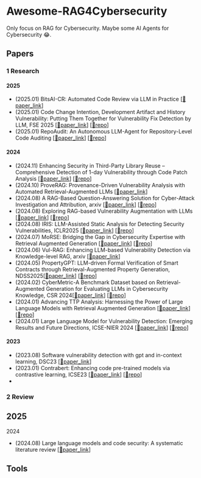 # Awesome-RAG4Cybersecurity
Only focus on RAG for Cybersecurity. Maybe some AI Agents for Cybersecurity 😂.
## Papers

### 1 Research
  #### **2025**
 - (2025.01) BitsAI-CR: Automated Code Review via LLM in Practice \[[📑paper_link](https://arxiv.org/abs/2501.15134)\]  
 - (2025.01) Code Change Intention, Development Artifact and History Vulnerability: Putting Them Together for Vulnerability Fix Detection by LLM, FSE 2025 \[[📑paper_link](https://arxiv.org/abs/2501.14983)\]  \[[🔗repo](https://zenodo.org/records/13776994)\]
 - (2025.01) RepoAudit: An Autonomous LLM-Agent for Repository-Level Code Auditing \[[📑paper_link](https://arxiv.org/abs/2501.18160)\]  \[[🔗repo](https://github.com/PurCL/RepoAudit)\]
  #### **2024**
 - (2024.11) Enhancing Security in Third-Party Library Reuse – Comprehensive Detection of 1-day Vulnerability through Code Patch Analysis \[[📑paper_link](https://arxiv.org/pdf/2411.19648)\]  \[[🔗repo](https://anonymous.4open.science/r/Vulture-17BC)\]
 - (2024.10) ProveRAG: Provenance-Driven Vulnerability Analysis with Automated Retrieval-Augmented LLMs \[[📑paper_link](https://arxiv.org/abs/2410.17406)\] 
 - (2024.08) A RAG-Based Question-Answering Solution for Cyber-Attack Investigation and Attribution, arxiv \[[📑paper_link](https://arxiv.org/abs/2408.06272)\]  \[[🔗repo](https://github.com/sampathrajapaksha/RAG-based-QA)\]
 - (2024.08) Exploring RAG-based Vulnerability Augmentation with LLMs \[[📑paper_link](https://arxiv.org/abs/2408.04125)\]  \[[🔗repo](https://github.com/VulScribeR/VulScribeR)\]
 - (2024.08) IRIS: LLM-Assisted Static Analysis for Detecting Security Vulnerabilities, ICLR2025 \[[📑paper_link](https://arxiv.org/pdf/2405.17238)\]  \[[🔗repo](https://github.com/iris-sast/iris)\]
 - (2024.07) MoRSE: Bridging the Gap in Cybersecurity Expertise with Retrieval Augmented Generation \[[📑paper_link](https://arxiv.org/abs/2407.15748)\]  \[[🔗repo](https://github.com/Mixture-of-RAGs-Security-Experts/MoRSE)\]
 - (2024.06) Vul-RAG: Enhancing LLM-based Vulnerability Detection via Knowledge-level RAG, arxiv \[[📑paper_link](https://arxiv.org/abs/2406.11147)\] 
 - (2024.05) PropertyGPT: LLM-driven Formal Verification of Smart Contracts through Retrieval-Augmented Property Generation, NDSS2025\[[📑paper_link](https://arxiv.org/abs/2405.02580)\]  \[[🔗repo](https://github.com/Pr0pertyGPT/PropertyGPT)\]
 - (2024.02) CyberMetric-A Benchmark Dataset based on Retrieval-Augmented Generation for Evaluating LLMs in Cybersecurity Knowledge, CSR 2024\[[📑paper_link](https://arxiv.org/abs/2402.07688)\]  \[[🔗repo](https://github.com/cybermetric/CyberMetric)\]
 - (2024.01) Advancing TTP Analysis: Harnessing the Power of Large Language Models with Retrieval Augmented Generation \[[📑paper_link](https://arxiv.org/abs/2401.00280)\]  \[[🔗repo](https://github.com/RezzFayyazi/TTP-LLM)\]
 - (2024.01) Large Language Model for Vulnerability Detection: Emerging Results and Future Directions, ICSE-NIER 2024 \[[📑paper_link](https://arxiv.org/abs/2401.15468)\]  \[[🔗repo](https://github.com/soarsmu/ChatGPT-VulDetection)\]
  #### **2023**
 - (2023.08) Software vulnerability detection with gpt and in-context learning, DSC23 \[[📑paper_link](https://ieeexplore.ieee.org/abstract/document/10381286)\]  
 - (2023.01) Contrabert: Enhancing code pre-trained models via contrastive learning, ICSE23 \[[📑paper_link](https://arxiv.org/abs/2301.09072)\]  \[[🔗repo](https://github.com/shangqing-liu/ContraBERT)\]
 - 
 



### 2 Review

2025
- 

2024
- (2024.08) Large language models and code security: A systematic literature review \[[📑paper_link](https://arxiv.org/abs/2412.15004)\]  


## Tools

